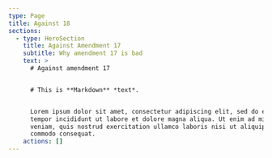 ```yaml
---
type: Page
title: Against 18
sections:
  - type: HeroSection
    title: Against Amendment 17
    subtitle: Why amendment 17 is bad
    text: >
      # Against amendment 17


      # This is **Markdown** *text*.


      Lorem ipsum dolor sit amet, consectetur adipiscing elit, sed do eiusmod
      tempor incididunt ut labore et dolore magna aliqua. Ut enim ad minim
      veniam, quis nostrud exercitation ullamco laboris nisi ut aliquip ex ea
      commodo consequat.
    actions: []
---
```

